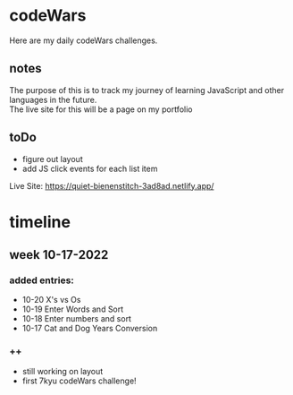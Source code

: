 # codeWars
Here are my daily codeWars challenges.
## notes
The purpose of this is to track my journey of learning JavaScript and other languages in the future.<br>
The live site for this will be a page on my portfolio
## toDo
* figure out layout
* add JS click events for each list item

Live Site: https://quiet-bienenstitch-3ad8ad.netlify.app/

# timeline
## week 10-17-2022
### added entries:
* 10-20 X's vs Os
* 10-19 Enter Words and Sort
* 10-18 Enter numbers and sort
* 10-17 Cat and Dog Years Conversion 
### ++
* still working on layout
* first 7kyu codeWars challenge!



